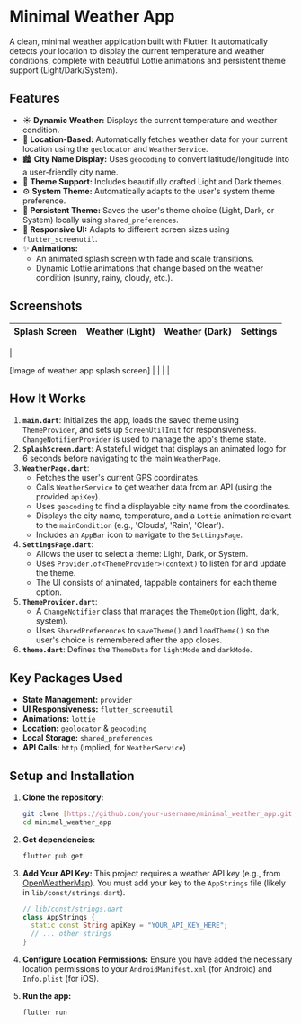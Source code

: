 # Minimal Weather App

A clean, minimal weather application built with Flutter. It automatically detects your location to display the current temperature and weather conditions, complete with beautiful Lottie animations and persistent theme support (Light/Dark/System).

## Features

* ☀️ **Dynamic Weather:** Displays the current temperature and weather condition.
* 📍 **Location-Based:** Automatically fetches weather data for your current location using the `geolocator` and `WeatherService`.
* 🏙️ **City Name Display:** Uses `geocoding` to convert latitude/longitude into a user-friendly city name.
* 🎨 **Theme Support:** Includes beautifully crafted Light and Dark themes.
* ⚙️ **System Theme:** Automatically adapts to the user's system theme preference.
* 💾 **Persistent Theme:** Saves the user's theme choice (Light, Dark, or System) locally using `shared_preferences`.
* 📱 **Responsive UI:** Adapts to different screen sizes using `flutter_screenutil`.
* ✨ **Animations:**
    * An animated splash screen with fade and scale transitions.
    * Dynamic Lottie animations that change based on the weather condition (sunny, rainy, cloudy, etc.).

## Screenshots

| Splash Screen | Weather (Light) | Weather (Dark) | Settings |
| :---: | :---: | :---: | :---: |
|

[Image of weather app splash screen]
|  |  |  |

## How It Works

1.  **`main.dart`**: Initializes the app, loads the saved theme using `ThemeProvider`, and sets up `ScreenUtilInit` for responsiveness. `ChangeNotifierProvider` is used to manage the app's theme state.
2.  **`SplashScreen.dart`**: A stateful widget that displays an animated logo for 6 seconds before navigating to the main `WeatherPage`.
3.  **`WeatherPage.dart`**:
    * Fetches the user's current GPS coordinates.
    * Calls `WeatherService` to get weather data from an API (using the provided `apiKey`).
    * Uses `geocoding` to find a displayable city name from the coordinates.
    * Displays the city name, temperature, and a `Lottie` animation relevant to the `mainCondition` (e.g., 'Clouds', 'Rain', 'Clear').
    * Includes an `AppBar` icon to navigate to the `SettingsPage`.
4.  **`SettingsPage.dart`**:
    * Allows the user to select a theme: Light, Dark, or System.
    * Uses `Provider.of<ThemeProvider>(context)` to listen for and update the theme.
    * The UI consists of animated, tappable containers for each theme option.
5.  **`ThemeProvider.dart`**:
    * A `ChangeNotifier` class that manages the `ThemeOption` (light, dark, system).
    * Uses `SharedPreferences` to `saveTheme()` and `loadTheme()` so the user's choice is remembered after the app closes.
6.  **`theme.dart`**: Defines the `ThemeData` for `lightMode` and `darkMode`.

## Key Packages Used

* **State Management:** `provider`
* **UI Responsiveness:** `flutter_screenutil`
* **Animations:** `lottie`
* **Location:** `geolocator` & `geocoding`
* **Local Storage:** `shared_preferences`
* **API Calls:** `http` (implied, for `WeatherService`)

## Setup and Installation

1.  **Clone the repository:**
    ```bash
    git clone [https://github.com/your-username/minimal_weather_app.git](https://github.com/your-username/minimal_weather_app.git)
    cd minimal_weather_app
    ```

2.  **Get dependencies:**
    ```bash
    flutter pub get
    ```

3.  **Add Your API Key:**
    This project requires a weather API key (e.g., from [OpenWeatherMap](https://openweathermap.org/api)).
    You must add your key to the `AppStrings` file (likely in `lib/const/strings.dart`).

    ```dart
    // lib/const/strings.dart
    class AppStrings {
      static const String apiKey = "YOUR_API_KEY_HERE";
      // ... other strings
    }
    ```

4.  **Configure Location Permissions:**
    Ensure you have added the necessary location permissions to your `AndroidManifest.xml` (for Android) and `Info.plist` (for iOS).

5.  **Run the app:**
    ```bash
    flutter run
    ```